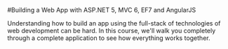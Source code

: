 #Building a Web App with ASP.NET 5, MVC 6, EF7 and AngularJS

Understanding how to build an app using the full-stack of technologies of web development can be hard. In this course, we'll walk you completely through a complete application to see how everything works together.
